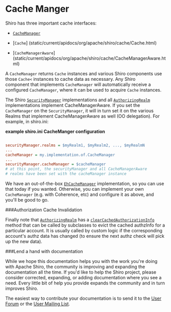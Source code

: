 # Cache Manger

Shiro has three important cache interfaces:

* [`CacheManager`](static/current/apidocs/org/apache/shiro/cache/CacheManager.html)

* [`Cache`] (static/current/apidocs/org/apache/shiro/cache/Cache.html)

* [`CacheManagerAware`] (static/current/apidocs/org/apache/shiro/cache/CacheManagerAware.html)

A `CacheManager` returns `Cache` instances and various Shiro components use those `Cache<` instances to cache data as necessary.  Any Shiro<br clear="none">
component that implements `CacheManager` will automatically receive a configured `CacheManager`, where it can be used to acquire `Cache` instances.

The Shiro [`SecurityManager`](securitymanager.html) implementations and all [`AuthorizingRealm`](static/current/apidocs/org/apache/shiro/realm/AuthorizingRealm.html) implementations implement CacheManagerAware.  If you set the `CacheManager` on the `SecurityManager`, it will in turn set it on the various Realms that implement CacheManagerAware as well (OO delegation).  For example, in shiro.ini:

**example shiro.ini CacheManger configuration**

``` ini

securityManager.realms = $myRealm1, $myRealm2, ..., $myRealmN
...
cacheManager = my.implementation.of.CacheManager
...
securityManager.cacheManager = $cacheManager
# at this point, the securityManager and all CacheManagerAware
# realms have been set with the cacheManager instance
```

We have an out-of-the-box [`EhCacheManager`](static/current/apidocs/org/apache/shiro/cache/ehcache/EhCacheManager.html) implementation, so you can use that today if you wanted.  Otherwise, you can implement your own `CacheManager` (e.g. with Coherence, etc) and configure it as above, and you'll be good to go.

<a name="CacheManager-AuthorizationCacheInvalidation"></a>
###Authorization Cache Invalidation

Finally note that [`AuthorizingRealm`](static/current/apidocs/org/apache/shiro/realm/AuthorizingRealm.html) has a [`clearCachedAuthorizationInfo`](static/current/apidocs/org/apache/shiro/realm/AuthorizingRealm.html#clearCachedAuthorizationInfo%28org.apache.shiro.subject.PrincipalCollection%29) method that can be called by subclasses to evict the cached authzInfo for a particular account.  It is usually called by custom logic if the corresponding account's authz data has changed (to ensure the next authz check will pick up the new data).

<a name="CacheManager-Lendahandwithdocumentation"></a>
###Lend a hand with documentation

While we hope this documentation helps you with the work you're doing with Apache Shiro, the community is improving and expanding the documentation all the time.  If you'd like to help the Shiro project, please consider corrected, expanding, or adding documentation where you see a need. Every little bit of help you provide expands the community and in turn improves Shiro.

The easiest way to contribute your documentation is to send it to the <a class="external-link" href="http://shiro-user.582556.n2.nabble.com/" rel="nofollow">User Forum</a> or the <a href="mailing-lists.html" title="Mailing Lists">User Mailing List</a>.
